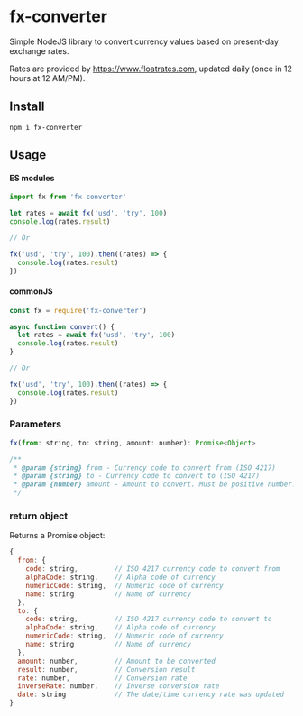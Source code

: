 # fx-converter

Simple NodeJS library to convert currency values based on present-day exchange rates.

Rates are provided by https://www.floatrates.com, updated daily (once in 12 hours at 12 AM/PM).

## Install

```
npm i fx-converter
```

## Usage

#### ES modules

```javascript
import fx from 'fx-converter'

let rates = await fx('usd', 'try', 100)
console.log(rates.result)

// Or

fx('usd', 'try', 100).then((rates) => {
  console.log(rates.result)
})
```

#### commonJS

```javascript
const fx = require('fx-converter')

async function convert() {
  let rates = await fx('usd', 'try', 100)
  console.log(rates.result)
}

// Or

fx('usd', 'try', 100).then((rates) => {
  console.log(rates.result)
})
```

### Parameters

```javascript
fx(from: string, to: string, amount: number): Promise<Object>

/**
 * @param {string} from - Currency code to convert from (ISO 4217)
 * @param {string} to - Currency code to convert to (ISO 4217)
 * @param {number} amount - Amount to convert. Must be positive number.
 */
```

### return object

Returns a Promise object:

```javascript
{
  from: {
    code: string,         // ISO 4217 currency code to convert from
    alphaCode: string,    // Alpha code of currency
    numericCode: string,  // Numeric code of currency
    name: string          // Name of currency
  },
  to: {
    code: string,         // ISO 4217 currency code to convert to
    alphaCode: string,    // Alpha code of currency
    numericCode: string,  // Numeric code of currency
    name: string          // Name of currency
  },
  amount: number,         // Amount to be converted
  result: number,         // Conversion result
  rate: number,           // Conversion rate
  inverseRate: number,    // Inverse conversion rate
  date: string            // The date/time currency rate was updated
}
```

